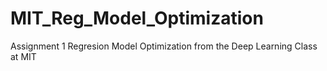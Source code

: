 # MIT_Reg_Model_Optimization
Assignment 1 Regresion Model Optimization from the Deep Learning Class at MIT
